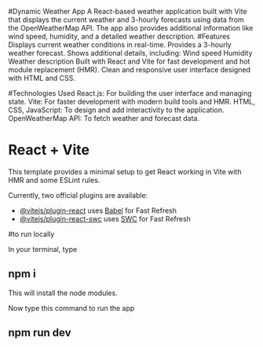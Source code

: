 #Dynamic Weather App
A React-based weather application built with Vite that displays the current weather and 3-hourly forecasts using data from the OpenWeatherMap API. The app also provides additional information like wind speed, humidity, and a detailed weather description.
#Features
Displays current weather conditions in real-time.
Provides a 3-hourly weather forecast.
Shows additional details, including:
Wind speed
Humidity
Weather description
Built with React and Vite for fast development and hot module replacement (HMR).
Clean and responsive user interface designed with HTML and CSS.

#Technologies Used
React.js: For building the user interface and managing state.
Vite: For faster development with modern build tools and HMR.
HTML, CSS, JavaScript: To design and add interactivity to the application.
OpenWeatherMap API: To fetch weather and forecast data.






# React + Vite

This template provides a minimal setup to get React working in Vite with HMR and some ESLint rules.

Currently, two official plugins are available:

- [@vitejs/plugin-react](https://github.com/vitejs/vite-plugin-react/blob/main/packages/plugin-react/README.md) uses [Babel](https://babeljs.io/) for Fast Refresh
- [@vitejs/plugin-react-swc](https://github.com/vitejs/vite-plugin-react-swc) uses [SWC](https://swc.rs/) for Fast Refresh

#to run locally

In your terminal, type

**<h2>npm i</h2>**
This will install the node modules.


Now type this command to run the app
**<h2>npm run dev</h2>**

